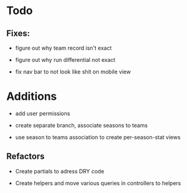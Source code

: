 # Todo

## Fixes:

* figure out why team record isn't exact

* figure out why run differential not exact

* fix nav bar to not look like shit on mobile view

# Additions

* add user permissions

* create separate branch, associate seasons to teams

* use season to teams association to create per-season-stat views

## Refactors

* Create partials to adress DRY code

* Create helpers and move various queries in controllers to helpers
